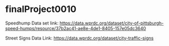 # finalProject0010

Speedhump Data set link: https://data.wprdc.org/dataset/city-of-pittsburgh-speed-humps/resource/37b2ac41-ae8e-4de1-8405-157e05dc3640

Street Signs Data Link: https://data.wprdc.org/dataset/city-traffic-signs
